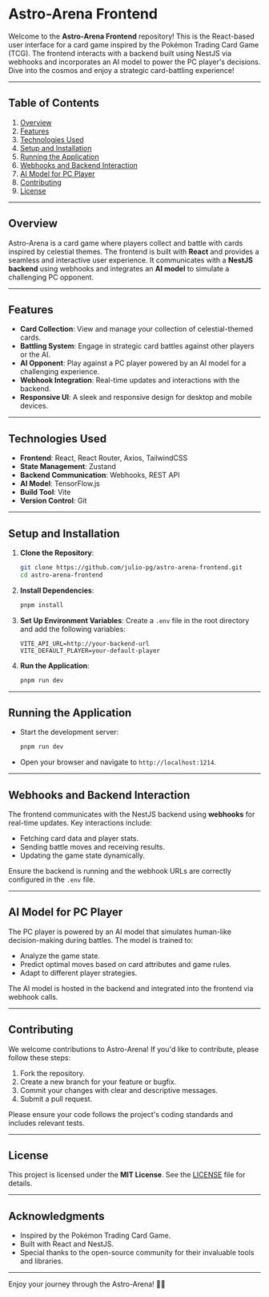 # Astro-Arena Frontend

Welcome to the **Astro-Arena Frontend** repository! This is the React-based user interface for a card game inspired by the Pokémon Trading Card Game (TCG). The frontend interacts with a backend built using NestJS via webhooks and incorporates an AI model to power the PC player's decisions. Dive into the cosmos and enjoy a strategic card-battling experience!

---

## Table of Contents

1. [Overview](#overview)
2. [Features](#features)
3. [Technologies Used](#technologies-used)
4. [Setup and Installation](#setup-and-installation)
5. [Running the Application](#running-the-application)
6. [Webhooks and Backend Interaction](#webhooks-and-backend-interaction)
7. [AI Model for PC Player](#ai-model-for-pc-player)
8. [Contributing](#contributing)
9. [License](#license)

---

## Overview

Astro-Arena is a card game where players collect and battle with cards inspired by celestial themes. The frontend is built with **React** and provides a seamless and interactive user experience. It communicates with a **NestJS backend** using webhooks and integrates an **AI model** to simulate a challenging PC opponent.

---

## Features

- **Card Collection**: View and manage your collection of celestial-themed cards.
- **Battling System**: Engage in strategic card battles against other players or the AI.
- **AI Opponent**: Play against a PC player powered by an AI model for a challenging experience.
- **Webhook Integration**: Real-time updates and interactions with the backend.
- **Responsive UI**: A sleek and responsive design for desktop and mobile devices.

---

## Technologies Used

- **Frontend**: React, React Router, Axios, TailwindCSS
- **State Management**: Zustand
- **Backend Communication**: Webhooks, REST API
- **AI Model**: TensorFlow.js
- **Build Tool**: Vite
- **Version Control**: Git

---

## Setup and Installation

1. **Clone the Repository**:

   ```bash
   git clone https://github.com/julio-pg/astro-arena-frontend.git
   cd astro-arena-frontend
   ```

2. **Install Dependencies**:

   ```bash
   pnpm install
   ```

3. **Set Up Environment Variables**:
   Create a `.env` file in the root directory and add the following variables:

   ```env
   VITE_API_URL=http://your-backend-url
   VITE_DEFAULT_PLAYER=your-default-player
   ```

4. **Run the Application**:
   ```bash
   pnpm run dev
   ```

---

## Running the Application

- Start the development server:
  ```bash
  pnpm run dev
  ```
- Open your browser and navigate to `http://localhost:1214`.

---

## Webhooks and Backend Interaction

The frontend communicates with the NestJS backend using **webhooks** for real-time updates. Key interactions include:

- Fetching card data and player stats.
- Sending battle moves and receiving results.
- Updating the game state dynamically.

Ensure the backend is running and the webhook URLs are correctly configured in the `.env` file.

---

## AI Model for PC Player

The PC player is powered by an AI model that simulates human-like decision-making during battles. The model is trained to:

- Analyze the game state.
- Predict optimal moves based on card attributes and game rules.
- Adapt to different player strategies.

The AI model is hosted in the backend and integrated into the frontend via webhook calls.

---

## Contributing

We welcome contributions to Astro-Arena! If you'd like to contribute, please follow these steps:

1. Fork the repository.
2. Create a new branch for your feature or bugfix.
3. Commit your changes with clear and descriptive messages.
4. Submit a pull request.

Please ensure your code follows the project's coding standards and includes relevant tests.

---

## License

This project is licensed under the **MIT License**. See the [LICENSE](LICENSE) file for details.

---

## Acknowledgments

- Inspired by the Pokémon Trading Card Game.
- Built with React and NestJS.
- Special thanks to the open-source community for their invaluable tools and libraries.

---

Enjoy your journey through the Astro-Arena! 🌌🚀
